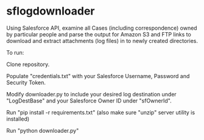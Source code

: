 # sflogdownloader

Using Salesforce API, examine all Cases (including correspondence) owned by particular people and parse the output for Amazon S3 and FTP links to download and extract attachments (log files) in to newly created directories.

To run:

Clone repository. 

Populate "credentials.txt" with your Salesforce Username, Password and Security Token. 

Modify downloader.py to include your desired log destination under "LogDestBase" and your Salesforce Owner ID under "sfOwnerId". 

Run "pip install -r requirements.txt" (also make sure "unzip" server utility is installed)

Run "python downloader.py"
